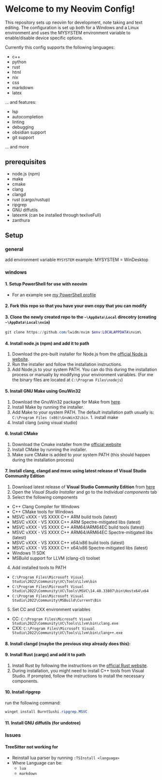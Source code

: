 # Welcome to my Neovim Config!

This repository sets up neovim for development, note taking and text editing. The configuration is set up both for a Windows and a Linux environment and uses the MYSYSTEM environment variable to enable/disable device specific options.

Currently this config supports the following languages:

- c++
- python
- rust
- html
- nix
- css
- markdown
- latex

... and features:

- lsp
- autocompletion
- linting
- debugging
- obsidian support
- git support

... and more

## prerequisites

<!-- TODO : add nix-shell file for installing plugins -->

- node.js (npm)
- make
- cmake
- clang
- clangd
- rust (cargo/rustup)
- ripgrep
- GNU diffutils
- latexmk (can be installed through texliveFull)
- zanthura

## Setup

### general

add environment variable `MYSYSTEM`
example:
MYSYSTEM = WinDesktop

### windows

#### 1. Setup PowerShell for use with neovim

- For an example see [my PowerShell profile](https://github.com/lwidm/powershell-profile)

#### 2. Fork this repo so that you have your own copy that you can modify

#### 3. Clone the newly created repo to the `~\AppData\Local` direcotry (creating `~\AppData\Local\nvim`)

```PowerShell
git clone https://github.com/lwidm/nvim $env:LOCALAPPDATA\nvim\
```

#### 4. Install node.js (npm) and add it to path

1. Download the pre-built installer for Node.js from the [official Node.js website](https://nodejs.org/en/download/prebuilt-installer).
2. Run the installer and follow the installation instructions.
3. Add Node.js to your system PATH. You can do this during the installation process or manually by modifying your environment variables.
   (For me the binary files are located at `C:\Program Files\nodejs`)

#### 5. Install GNU Make using GnuWin32

1. Download the GnuWin32 package for Make from [here](https://gnuwin32.sourceforge.net/packages/make.htm).
2. Install Make by running the installer.
3. Add Make to your system PATH. The default installation path usually is: `C:\Program Files (x86)\GnuWin32\bin`. 1. install make
4. Install clang (using visual studio)

#### 6. Install CMake

1. Download the Cmake installer from the [official website](https://cmake.org/download/)
2. Install CMake by running the installer.
3. Make sure CMake is added to your system PATH (this should happen during the installation process)

#### 7. Install clang, clangd and msvc using latest release of **Visual Studio Community Edition**

1. Download latest release of **Visual Studio Community Edition** from [here](https://visualstudio.microsoft.com)
2. Open the _Visual Studio Installer_ and go to the _Individual components_ tab
3. Select the following components

- C++ Clang Compiler for Windows
- C++ CMake tools for Windows
- MSVC vXXX - VS XXXX C++ ARM build tools (latest)
- MSVC vXXX - VS XXXX C++ ARM Spectre-mitigated libs (latest)
- MSVC vXXX - VS XXXX C++ ARM64/ARM64EC build tools (latest)
- MSVC vXXX - VS XXXX C++ ARM64/ARM64EC Spectre-mitigated libs (latest)
- MSVC vXXX - VS XXXX C++ x64/x86 build tools (latest)
- MSVC vXXX - VS XXXX C++ x64/x86 Spectre-mitigated libs (latest)
- Windows 11 SDK
- MSBuild support for LLVM (clang-cl) toolset

4. Add installed tools to PATH

- `C:\Program Files\Microsoft Visual Studio\2022\Community\VC\Tools\Llvm\bin`
- `C:\Program Files\Microsoft Visual Studio\2022\Community\VC\Tools\MSVC\14.40.33807\bin\Hostx64\x64`
- `C:\Program Files\Microsoft Visual Studio\2022\Community\MSBuild\Current\Bin`

5. Set CC and CXX environment variables

- CC: `C:\Program Files\Microsoft Visual Studio\2022\Community\VC\Tools\Llvm\bin\clang.exe`
- CXX: `C:\Program Files\Microsoft Visual Studio\2022\Community\VC\Tools\Llvm\bin\clang++.exe`

#### 8. Install clangd (maybe the previous step already does this):

#### 9. Install Rust (cargo) and add it to path

1. Install Rust by following the instructions on the [official Rust website](https://doc.rust-lang.org/cargo/getting-started/installation.html).
2. During installation, you might need to install C++ tools from Visual Studio. If prompted, follow the instructions to install the necessary components.

#### 10. Install ripgrep

run the following command:

```PowerShell
winget install BurntSushi.ripgrep.MSVC
```

#### 11. Install GNU diffutils (for undotree)

### Issues

#### TreeSitter not working for <language>

- Reinstall lua parser by running `:TSInstall <languaga>`
- Where Language can be:
  - `lua`
  - `markdown`
